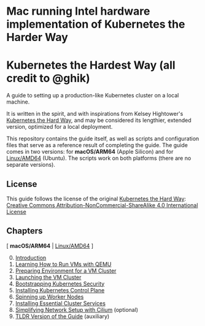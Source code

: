 # Mac running Intel hardware implementation of Kubernetes the Harder Way  

# Kubernetes the Hardest Way (all credit to @ghik)

A guide to setting up a production-like Kubernetes cluster on a local machine.

It is written in the spirit, and with inspirations from Kelsey Hightower's [Kubernetes the Hard Way](https://github.com/kelseyhightower/kubernetes-the-hard-way), 
and may be considered its lengthier, extended version, optimized for a local deployment.

This repository contains the guide itself, as well as scripts and configuration files that serve as a
reference result of completing the guide. The guide comes in two versions: for **macOS/ARM64** (Apple Silicon)
and for [Linux/AMD64](https://github.com/ghik/kubernetes-the-harder-way/tree/linux#readme) (Ubuntu). 
The scripts work on both platforms (there are no separate versions).

## License

This guide follows the license of the original 
[Kubernetes the Hard Way](https://github.com/kelseyhightower/kubernetes-the-hard-way):
[Creative Commons Attribution-NonCommercial-ShareAlike 4.0 International License](http://creativecommons.org/licenses/by-nc-sa/4.0/)

## Chapters

\[ **macOS/ARM64** | [Linux/AMD64](https://github.com/ghik/kubernetes-the-harder-way/tree/linux#chapters) \]

0. [Introduction](docs/00_Introduction.md)
1. [Learning How to Run VMs with QEMU](docs/01_Learning_How_to_Run_VMs_with_QEMU.md)
1. [Preparing Environment for a VM Cluster](docs/02_Preparing_Environment_for_a_VM_Cluster.md)
1. [Launching the VM Cluster](docs/03_Launching_the_VM_Cluster.md)
1. [Bootstrapping Kubernetes Security](docs/04_Bootstrapping_Kubernetes_Security.md)
1. [Installing Kubernetes Control Plane](docs/05_Installing_Kubernetes_Control_Plane.md)
1. [Spinning up Worker Nodes](docs/06_Spinning_up_Worker_Nodes.md)
1. [Installing Essential Cluster Services](docs/07_Installing_Essential_Cluster_Services.md)
1. [Simplifying Network Setup with Cilium](docs/08_Simplifying_Network_Setup_with_Cilium.md) (optional)
1. [TLDR Version of the Guide](docs/09_TLDR_Version_of_the_Guide.md) (auxiliary)


